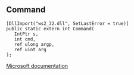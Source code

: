 ## Command

```
[DllImport("ws2_32.dll", SetLastError = true)]
public static extern int Command(
   IntPtr s,
   int cmd,
   ref ulong argp,
   ref uint arg
);
```

[Microsoft documentation](https://docs.microsoft.com/en-us/windows/win32/winsock/command)
